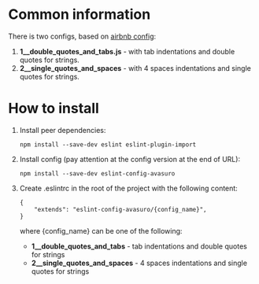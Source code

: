 Common information
==================

There is two configs, based on [airbnb config](https://github.com/airbnb/javascript):

1. **1__double_quotes_and_tabs.js** - with tab indentations and double quotes for strings.
2. **2__single_quotes_and_spaces** - with 4 spaces indentations and single quotes for strings.

How to install
==================

1. Install peer dependencies:
   
   ```npm install --save-dev eslint eslint-plugin-import```

2. Install config (pay attention at the config version at the end of URL):

   ```npm install --save-dev eslint-config-avasuro```

3. Create .eslintrc in the root of the project with the following content:
    ```
    {
        "extends": "eslint-config-avasuro/{config_name}",
    }
     ```
    where {config_name} can be one of the following:
    
    - **1__double_quotes_and_tabs** - tab indentations and double quotes for strings
    - **2__single_quotes_and_spaces** - 4 spaces indentations and single quotes for strings
